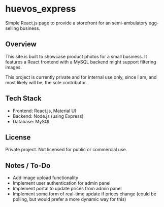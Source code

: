 # huevos_express
Simple React.js page to provide a storefront for an semi-ambulatory egg-selling business.

## Overview
This site is built to showcase product photos for a small business. It features a React frontend with a MySQL backend might support filtering images.

This project is currently private and for internal use only, since I am, and most likely will be, the sole contributor.

## Tech Stack
- Frontend: React.js, Material UI
- Backend: Node.js (using Express)
- Database: MySQL

## License
Private project. Not licensed for public or commercial use.

## Notes / To-Do
- Add image upload functionality
- Implement user authentication for admin panel
- Implement portal to update prices from admin panel
- Implement some form of real-time update if prices change (could be polling, but would prefer a more dynamic way for this)
